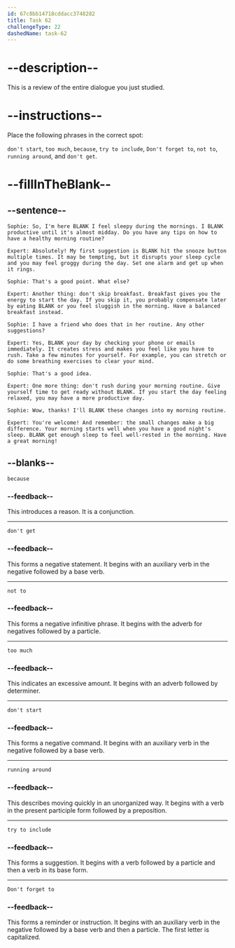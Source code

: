 ```yaml
---
id: 67c8bb14718cddacc3748282
title: Task 62
challengeType: 22
dashedName: task-62
---
```


<!-- REVIEW -->

# --description--

This is a review of the entire dialogue you just studied.

# --instructions--

Place the following phrases in the correct spot:

`don't start`, `too much`, `because`, `try to include`, `Don't forget to`, `not to`, `running around`, and `don't get`.

# --fillInTheBlank--

## --sentence--

`Sophie: So, I'm here BLANK I feel sleepy during the mornings. I BLANK productive until it's almost midday. Do you have any tips on how to have a healthy morning routine?`

`Expert: Absolutely! My first suggestion is BLANK hit the snooze button multiple times. It may be tempting, but it disrupts your sleep cycle and you may feel groggy during the day. Set one alarm and get up when it rings.`

`Sophie: That's a good point. What else?`

`Expert: Another thing: don't skip breakfast. Breakfast gives you the energy to start the day. If you skip it, you probably compensate later by eating BLANK or you feel sluggish in the morning. Have a balanced breakfast instead.`

`Sophie: I have a friend who does that in her routine. Any other suggestions?`

`Expert: Yes, BLANK your day by checking your phone or emails immediately. It creates stress and makes you feel like you have to rush. Take a few minutes for yourself. For example, you can stretch or do some breathing exercises to clear your mind.`

`Sophie: That's a good idea.`

`Expert: One more thing: don't rush during your morning routine. Give yourself time to get ready without BLANK. If you start the day feeling relaxed, you may have a more productive day.`

`Sophie: Wow, thanks! I'll BLANK these changes into my morning routine.`

`Expert: You're welcome! And remember: the small changes make a big difference. Your morning starts well when you have a good night's sleep. BLANK get enough sleep to feel well-rested in the morning. Have a great morning!`

## --blanks--

`because`

### --feedback--

This introduces a reason. It is a conjunction.

---

`don't get`

### --feedback--

This forms a negative statement. It begins with an auxiliary verb in the negative followed by a base verb.

---

`not to`

### --feedback--

This forms a negative infinitive phrase. It begins with the adverb for negatives followed by a particle.

---

`too much`

### --feedback--

This indicates an excessive amount. It begins with an adverb followed by determiner.

---

`don't start`

### --feedback--

This forms a negative command. It begins with an auxiliary verb in the negative followed by a base verb.

---

`running around`

### --feedback--

This describes moving quickly in an unorganized way. It begins with a verb in the present participle form followed by a preposition.

---

`try to include`

### --feedback--

This forms a suggestion. It begins with a verb followed by a particle and then a verb in its base form.

---

`Don't forget to`

### --feedback--

This forms a reminder or instruction. It begins with an auxiliary verb in the negative followed by a base verb and then a particle. The first letter is capitalized.
